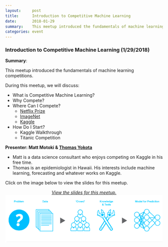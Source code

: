 ```yaml
---
layout:     post
title:      Introduction to Competitive Machine Learning
date:       2018-01-29
summary:    This meetup introduced the fundamentals of machine learning competitions.
categories: event
---
```


### Introduction to Competitive Machine Learning (1/29/2018)

**Summary**:

This meetup introduced the fundamentals of machine learning competitions.

During this meetup, we will discuss:
* What is Competitive Machine Learning?
* Why Compete?
* Where Can I Compete?
   * [Netflix Prize](https://en.wikipedia.org/wiki/Netflix_Prize)
   * [ImageNet](http://www.image-net.org/)
   * [Kaggle](https://www.kaggle.com)
* How Do I Start?
   * Kaggle Walkthrough
   * Titanic Competition


**Presenter: Matt Motoki & [Thomas Yokota](http://www.thomasyokota.com/)**
* Matt is a data science consultant who enjoys competing on Kaggle in his free time.
* Thomas is an epidemiologist in Hawaii. His interests include machine learning, forecasting and whatever works on Kaggle.

Click on the image below to view the slides for this meetup.
<p align="center" style="text-decoration:none;">
	<a href="https://www.slideshare.net/HawaiiMachineLearnin/introduction-to-competitive-machine-learning">
		<i>View the slides for this meetup.</i><br>
		<img src="https://github.com/hawaiimachinelearning/hawaiimachinelearning.github.io/raw/master/slides/kaggle_pipeline.png">
	</a>
</p>
